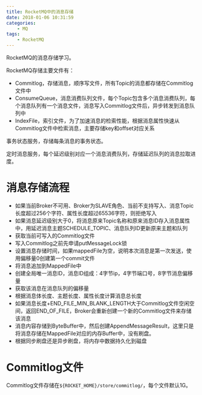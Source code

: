 ```yaml
---
title: RocketMQ中的消息存储
date: 2018-01-06 10:31:59
categories: 
	- MQ
tags:
	- RocketMQ
---
```


RocketMQ的消息存储学习。

<!--more-->

RocketMQ存储主要文件有：

- Commitlog，存储消息，顺序写文件，所有Topic的消息都存储在Commitlog文件中
- ConsumeQueue，消息消费队列文件，每个Topic包含多个消息消费队列，每个消息队列有一个消息文件，消息写入Commitlog文件后，异步转发到消息队列中
- IndexFile，索引文件，为了加速消息的检索性能，根据消息属性快速从Commitlog文件中检索消息，主要存储key和offset对应关系

事务状态服务，存储每条消息的事务状态。

定时消息服务，每个延迟级别对应一个消息消费队列，存储延迟队列的消息拉取进度。

# 消息存储流程

- 如果当前Broker不可用、Broker为SLAVE角色、当前不支持写入、消息Topic长度超过256个字符、属性长度超过65536字符，则拒绝写入
- 如果消息延迟级别大于0，将消息原来Topic名称和原来消息ID存入消息属性中，用延迟消息主题SCHEDULE_TOPIC、消息队列ID更新原来主题和队列
- 获取当前可写入的Commitlog文件
-  写入Commitlog之前先申请putMessageLock锁
- 设置消息存储时间，如果mappedFile为空，说明本次消息是第一次发送，使用偏移量0创建第一个commit文件
- 将消息追加到MappedFile中
- 创建全局唯一消息ID，消息ID组成：4字节ip，4字节端口号，8字节消息偏移量
- 获取该消息在消息队列的偏移量
- 根据消息体长度、主题长度、属性长度计算消息总长度
- 如果消息长度+END_FILE_MIN_BLANK_LENGTH大于Commitlog文件空闲空间，返回END_OF_FILE，Broker会重新创建一个新的Commitlog文件来存储该消息
- 消息内容存储到ByteBuffer中，然后创建AppendMessageResult，这里只是将消息存储在MappedFile对应的内存Buffer中，没有刷盘。
- 根据同步刷盘还是异步刷盘，将内存中数据持久化到磁盘

# Commitlog文件

Commitlog文件存储在`${ROCKET_HOME}/store/commitlog/`，每个文件默认1G。